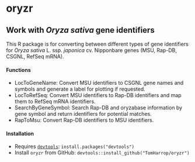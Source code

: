 oryzr
=====

Work with *Oryza sativa* gene identifiers
-----------------------------------------

This R package is for converting between different types of gene identifiers for *Oryza sativa* L. ssp. *japonica* cv. Nipponbare genes (MSU, Rap-DB, CSGNL, RefSeq mRNA).

#### Functions

-   LocToGeneName: Convert MSU identifiers to CSGNL gene names and symbols and generate a label for plotting if requested.
-   LocToRefSeq: Convert MSU identifiers to Rap-DB identifiers and map them to RefSeq mRNA identifiers.
-   SearchByGeneSymbol: Search Rap-DB and oryzabase information by gene symbol and return identifiers for potential matches.
-   RapToMsu: Convert Rap-DB identifiers to MSU identifiers.

#### Installation

-   Requires [`devtools`](https://github.com/hadley/devtools): `install.packages("devtools")`
-   Install `oryzr` from GitHub: `devtools::install_github("TomHarrop/oryzr")`
